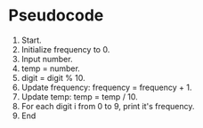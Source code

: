 # Pseudocode
1. Start.
2. Initialize frequency to 0.
3. Input number.
4. temp = number.
5. digit = digit % 10.
6. Update frequency: frequency = frequency + 1.
7. Update temp: temp = temp / 10.
8. For each digit i from 0 to 9, print it's frequency.
9. End

   
